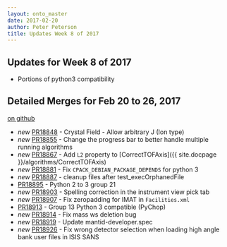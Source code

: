 ```yaml
---
layout: onto_master
date: 2017-02-20
author: Peter Peterson
title: Updates Week 8 of 2017
---
```

Updates for Week 8 of 2017
--------------------------

* Portions of python3 compatibility

Detailed Merges for Feb 20 to 26, 2017
--------------------------------------
[on github](https://github.com/mantidproject/mantid/pulls?q=is%3Apr+merged%3A2017-02-21..2017-02-26)

* *new* [PR18848](https://github.com/mantidproject/mantid/pull/18848) - Crystal Field - Allow arbitrary J (Ion type)
* *new* [PR18855](https://github.com/mantidproject/mantid/pull/18855) - Change the progress bar to better handle multiple running algorithms
* *new* [PR18867](https://github.com/mantidproject/mantid/pull/18867) - Add `L2` property to [CorrectTOFAxis]({{ site.docpage }}/algorithms/CorrectTOFAxis)
* *new* [PR18881](https://github.com/mantidproject/mantid/pull/18881) - Fix `CPACK_DEBIAN_PACKAGE_DEPENDS` for python 3
* *new* [PR18887](https://github.com/mantidproject/mantid/pull/18887) - cleanup files after test_execOrphanedFile
* [PR18895](https://github.com/mantidproject/mantid/pull/18895) - Python 2 to 3 group 21
* *new* [PR18903](https://github.com/mantidproject/mantid/pull/18903) - Spelling correction in the instrument view pick tab
* *new* [PR18907](https://github.com/mantidproject/mantid/pull/18907) - Fix zeropadding for IMAT in `Facilities.xml`
* [PR18913](https://github.com/mantidproject/mantid/pull/18913) - Group 13 Python 3 compatible (PyChop)
* *new* [PR18914](https://github.com/mantidproject/mantid/pull/18914) - Fix mass ws deletion bug
* *new* [PR18919](https://github.com/mantidproject/mantid/pull/18919) - Update mantid-developer.spec
* *new* [PR18926](https://github.com/mantidproject/mantid/pull/18926) - Fix wrong detector selection when loading high angle bank user files in ISIS SANS
